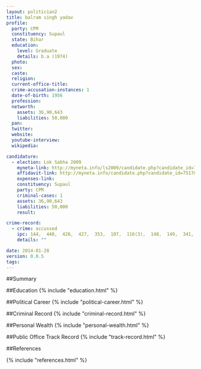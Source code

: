 ```yaml
---
layout: politician2
title: balram singh yadav
profile: 
  party: CPM
  constituency: Supaul
  state: Bihar
  education: 
    level: Graduate
    details: b.a (1974)
  photo: 
  sex: 
  caste: 
  religion: 
  current-office-title: 
  crime-accusation-instances: 1
  date-of-birth: 1956
  profession: 
  networth: 
    assets: 36,90,643
    liabilities: 50,000
  pan: 
  twitter: 
  website: 
  youtube-interview: 
  wikipedia: 

candidature: 
  - election: Lok Sabha 2009
    myneta-link: http://myneta.info/ls2009/candidate.php?candidate_id=7517
    affidavit-link: http://myneta.info/candidate.php?candidate_id=7517&scan=original
    expenses-link: 
    constituency: Supaul 
    party: CPM
    criminal-cases: 1
    assets: 36,90,643
    liabilities: 50,000
    result:  

crime-record: 
  - crime: accussed
    ipc: 144,  440,  426,  427,  353,  107,  116(3),  148,  149,  341,  323,  324,  307,  337,  147,  149,  332,  333,  379,  504,  395,  394,  141,  143,  431,
    details: "" 

date: 2014-01-28
version: 0.0.5
tags: 
---
```

##Summary


##Education
{% include "education.html" %}


##Political Career
{% include "political-career.html" %}


##Criminal Record
{% include "criminal-record.html" %}


##Personal Wealth
{% include "personal-wealth.html" %}


##Public Office Track Record
{% include "track-record.html" %}


##References


{% include "references.html" %}